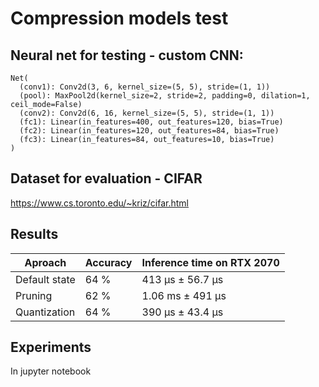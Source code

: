 # Compression models test

## Neural net for testing - custom CNN:
```
Net(
  (conv1): Conv2d(3, 6, kernel_size=(5, 5), stride=(1, 1))
  (pool): MaxPool2d(kernel_size=2, stride=2, padding=0, dilation=1, ceil_mode=False)
  (conv2): Conv2d(6, 16, kernel_size=(5, 5), stride=(1, 1))
  (fc1): Linear(in_features=400, out_features=120, bias=True)
  (fc2): Linear(in_features=120, out_features=84, bias=True)
  (fc3): Linear(in_features=84, out_features=10, bias=True)
)
```

## Dataset for evaluation - CIFAR
https://www.cs.toronto.edu/~kriz/cifar.html

## Results

| Aproach       | Accuracy | Inference time on RTX 2070 |
|---------------|----------|----------------------------|
| Default state | 64 %     | 413 µs ± 56.7 µs           |
| Pruning       | 62 %     | 1.06 ms ± 491 µs           |
| Quantization  | 64 %     | 390 µs ± 43.4 µs           |


## Experiments

In jupyter notebook
